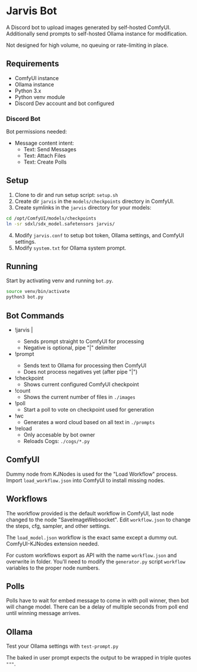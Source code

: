 # Jarvis Bot

A Discord bot to upload images generated by self-hosted ComfyUI. Additionally send prompts to self-hosted Ollama instance for modification.

Not designed for high volume, no queuing or rate-limiting in place.

## Requirements

* ComfyUI instance
* Ollama instance
* Python 3.x
* Python venv module
* Discord Dev account and bot configured

### Discord Bot

Bot permissions needed:

* Message content intent:
    * Text: Send Messages
    * Text: Attach Files
    * Text: Create Polls

## Setup

1. Clone to dir and run setup script: `setup.sh`
2. Create dir `jarvis` in the `models/checkpoints` directory in ComfyUI.
3. Create symlinks in the `jarvis` directory for your models:
```bash
cd /opt/ComfyUI/models/checkpoints
ln -sr sdxl/sdx_model.safetensors jarvis/
```
4. Modify `jarvis.conf` to setup bot token, Ollama settings, and ComfyUI settings.
5. Modify `system.txt` for Ollama system prompt.

## Running

Start by activating venv and running `bot.py`.

```bash
source venv/bin/activate
python3 bot.py
```

## Bot Commands

* !jarvis <positive>|<negative>
    * Sends prompt straight to ComfyUI for processing
    * Negative is optional, pipe "|" delimiter
* !prompt <text>
    * Sends text to Ollama for processing then ComfyUI
    * Does not process negatives yet (after pipe "|")
* !checkpoint
    * Shows current configured ComfyUI checkpoint
* !count
    * Shows the current number of files in `./images`
* !poll
    * Start a poll to vote on checkpoint used for generation
* !wc
    * Generates a word cloud based on all text in `./prompts`
* !reload
    * Only accesable by bot owner
    * Reloads Cogs: `./cogs/*.py`

## ComfyUI

Dummy node from KJNodes is used for the "Load Workflow" process. Import `load_workflow.json` into ComfyUI to install missing nodes.

## Workflows

The workflow provided is the default workflow in ComfyUI, last node changed to the node "SaveImageWebsocket". Edit `workflow.json` to change the steps, cfg, sampler, and other settings.

The `load_model.json` workflow is the exact same except a dummy out. ComfyUI-KJNodes extension needed.

For custom workflows export as API with the name `workflow.json` and overwrite in folder. You'll need to modify the `generator.py` script `workflow` variables to the proper node numbers.

## Polls

Polls have to wait for embed message to come in with poll winner, then bot will change model. There can be a delay of multiple seconds from poll end until winning message arrives.

## Ollama

Test your Ollama settings with `test-prompt.py`

The baked in user prompt expects the output to be wrapped in triple quotes `"""`.
